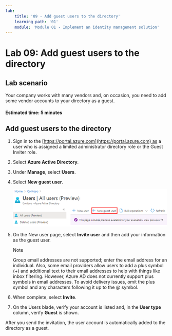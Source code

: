 ```yaml
---
lab:
    title: '09 - Add guest users to the directory'
    learning path: '01'
    module: 'Module 01 - Implement an identity management solution'
---
```


# Lab 09: Add guest users to the directory

## Lab scenario

Your company works with many vendors and, on occasion, you need to add some vendor accounts to your directory as a guest.

#### Estimated time: 5 minutes

## Add guest users to the directory

1. Sign in to the [https://portal.azure.com](https://portal.azure.com) as a user who is assigned a limited administrator directory role or the Guest Inviter role.

1. Select **Azure Active Directory**.

1. Under **Manage**, select **Users**.

1. Select **New guest user**.

    ![Screen image displaying the Users blade with the New guest user menu option selected](./media/lp1-mod3-new-guest-user-menu-selection.png)

1. On the New user page, select **Invite user** and then add your information as the guest user.

    > [!NOTE]
    > Group email addresses are not supported; enter the email address for an individual. Also, some email providers allow users to add a plus symbol (+) and additional text to their email addresses to help with things like inbox filtering. However, Azure AD does not currently support plus symbols in email addresses. To avoid delivery issues, omit the plus symbol and any characters following it up to the @ symbol.

1. When complete, select **Invite**.

1. On the Users blade, verify your account is listed and, in the **User type** column, verify **Guest** is shown.

After you send the invitation, the user account is automatically added to the directory as a guest.

